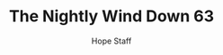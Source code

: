 ---
image: /assets/img/nwd/63_nwd_romans_8_28_a_nlt.png
title: The Nightly Wind Down 63
number: 63
categories:
  - The Nightly Wind Down
author: Hope Staff
notes: The Nightly Wind Down 63
embed: >-
  EMBED_GOES_HERE
transcript: >-
  SOME LINES OF TEXT START HERE
---